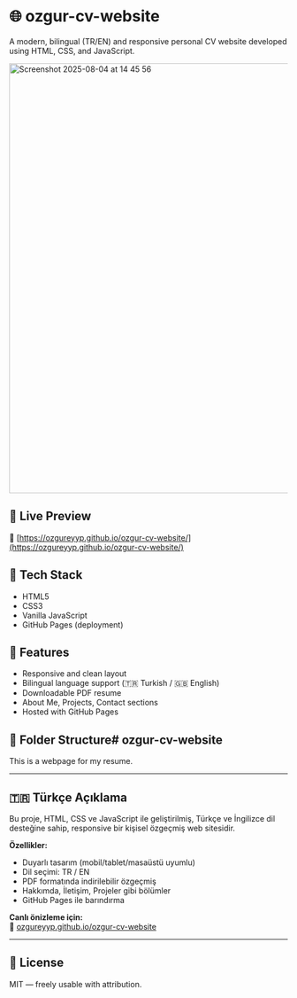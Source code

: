 # 🌐 ozgur-cv-website

A modern, bilingual (TR/EN) and responsive personal CV website developed using HTML, CSS, and JavaScript.

<img width="1452" height="776" alt="Screenshot 2025-08-04 at 14 45 56" src="https://github.com/user-attachments/assets/51af3eab-309c-4a6a-9e8a-b2b9b9812747" />


## 🚀 Live Preview

🔗 [https://ozgureyyp.github.io/ozgur-cv-website/](https://ozgureyyp.github.io/ozgur-cv-website/)

## 🧰 Tech Stack

- HTML5
- CSS3
- Vanilla JavaScript
- GitHub Pages (deployment)

## 📌 Features

- Responsive and clean layout
- Bilingual language support (🇹🇷 Turkish / 🇬🇧 English)
- Downloadable PDF resume
- About Me, Projects, Contact sections
- Hosted with GitHub Pages

## 📁 Folder Structure# ozgur-cv-website
This is a webpage for my resume.


----------------------------------------------------------------

## 🇹🇷 Türkçe Açıklama

Bu proje, HTML, CSS ve JavaScript ile geliştirilmiş, Türkçe ve İngilizce dil desteğine sahip, responsive bir kişisel özgeçmiş web sitesidir.

**Özellikler:**
- Duyarlı tasarım (mobil/tablet/masaüstü uyumlu)
- Dil seçimi: TR / EN
- PDF formatında indirilebilir özgeçmiş
- Hakkımda, İletişim, Projeler gibi bölümler
- GitHub Pages ile barındırma

**Canlı önizleme için:**  
🔗 [ozgureyyp.github.io/ozgur-cv-website](https://ozgureyyp.github.io/ozgur-cv-website)

---

## 📄 License

MIT — freely usable with attribution.
